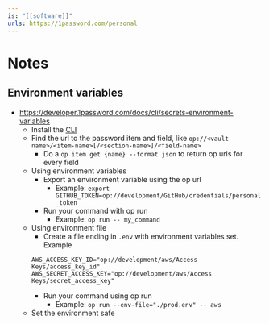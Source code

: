 ```yaml
---
is: "[[software]]"
urls: https://1password.com/personal
---
```

# Notes

## Environment variables
- https://developer.1password.com/docs/cli/secrets-environment-variables
	- Install the [CLI](https://developer.1password.com/docs/cli/get-started)
	- Find the url to the password item and field, like `op://<vault-name>/<item-name>[/<section-name>]/<field-name>`
		- Do a `op item get {name} --format json` to return op urls for every field
	- Using environment variables
		- Export an environment variable using the op url
			- Example: `export GITHUB_TOKEN=op://development/GitHub/credentials/personal_token`
		- Run your command with op run
			- Example: `op run -- my_command`
	- Using environment file
		- Create a file ending in `.env` with environment variables set. Example
		```
		AWS_ACCESS_KEY_ID="op://development/aws/Access Keys/access_key_id"
		AWS_SECRET_ACCESS_KEY="op://development/aws/Access Keys/secret_access_key"
		```
	  - Run your command using op run
		  - Example: `op run --env-file="./prod.env" -- aws`
	- Set the environment safe
